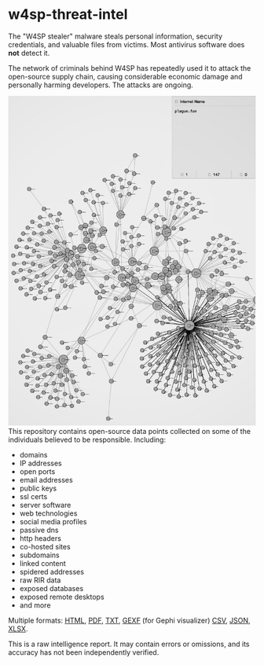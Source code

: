 # w4sp-threat-intel
The "W4SP stealer" malware steals personal information, security credentials, and valuable files from victims. Most antivirus software does **not** detect it.

The network of criminals behind W4SP has repeatedly used it to attack the open-source supply chain, causing considerable economic damage and personally harming developers. The attacks are ongoing.

![Data graph](1NP91Z0N-V45P-F4GT-60IN-263T45SOFK3D.cleaned.jpeg) 
This repository contains open-source data points collected on some of the individuals believed to be responsible. Including:
- domains
- IP addresses
- open ports
- email addresses
- public keys
- ssl certs
- server software 
- web technologies
- social media profiles
- passive dns 
- http headers
- co-hosted sites
- subdomains 
- linked content 
- spidered addresses
- raw RIR data
- exposed databases
- exposed remote desktops
- and more 

Multiple formats: [HTML](./W4SP-spf.cleaned.html), [PDF](W4SP-spf.cleaned.pdf), [TXT](./w4sp.txt), [GEXF](./W4SP-spf.gexf) (for Gephi visualizer) [CSV](./W4SP-spf.csv), [JSON](./W4SP-spf.json), [XLSX](./W4SP-spf.cleaned.txt).

This is a raw intelligence report. It may contain errors or omissions, and its accuracy has not been independently verified.  

  
